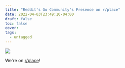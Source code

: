 ```yaml
---
title: "Reddit's Go Community's Presence on r/place"
date: 2022-04-03T23:49:10-04:00
draft: false
toc: false
cover:
tags:
  - untagged
---
```


![](/img/rbaduk-rplace-2022.gif)

We're on [r/place](https://reddit.com/r/place)!
